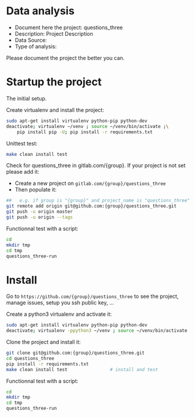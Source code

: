 # Data analysis
- Document here the project: questions_three
- Description: Project Description
- Data Source:
- Type of analysis:

Please document the project the better you can.

# Startup the project

The initial setup.

Create virtualenv and install the project:
```bash
sudo apt-get install virtualenv python-pip python-dev
deactivate; virtualenv ~/venv ; source ~/venv/bin/activate ;\
    pip install pip -U; pip install -r requirements.txt
```

Unittest test:
```bash
make clean install test
```

Check for questions_three in gitlab.com/{group}.
If your project is not set please add it:

- Create a new project on `gitlab.com/{group}/questions_three`
- Then populate it:

```bash
##   e.g. if group is "{group}" and project_name is "questions_three"
git remote add origin git@github.com:{group}/questions_three.git
git push -u origin master
git push -u origin --tags
```

Functionnal test with a script:

```bash
cd
mkdir tmp
cd tmp
questions_three-run
```

# Install

Go to `https://github.com/{group}/questions_three` to see the project, manage issues,
setup you ssh public key, ...

Create a python3 virtualenv and activate it:

```bash
sudo apt-get install virtualenv python-pip python-dev
deactivate; virtualenv -ppython3 ~/venv ; source ~/venv/bin/activate
```

Clone the project and install it:

```bash
git clone git@github.com:{group}/questions_three.git
cd questions_three
pip install -r requirements.txt
make clean install test                # install and test
```
Functionnal test with a script:

```bash
cd
mkdir tmp
cd tmp
questions_three-run
```
